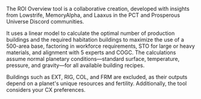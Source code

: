 The ROI Overview tool is a collaborative creation, developed with insights from Lowstrife, MemoryAlpha, and Laaxus in the PCT and Prosperous Universe Discord communities.

It uses a linear model to calculate the optimal number of production buildings and the required habitation buildings to maximize the use of a 500-area base, factoring in workforce requirements, STO for large or heavy materials, and alignment with 5 experts and COGC. The calculations assume normal planetary conditions—standard surface, temperature, pressure, and gravity—for all available building recipes.

Buildings such as EXT, RIG, COL, and FRM are excluded, as their outputs depend on a planet's unique resources and fertility. Additionally, the tool considers your CX preferences.
